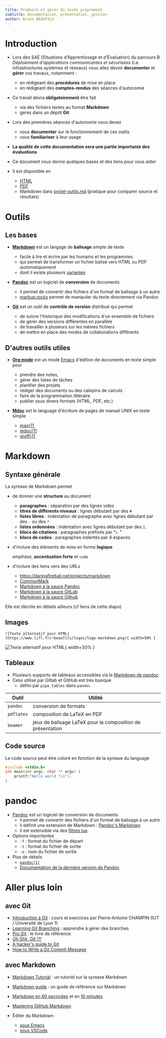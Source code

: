 ```yaml
---
title: Produire et gérer du texte proprement
subtitle: documentation, présentation, gestion
author: Bruno BEAUFILS
---
```


# Introduction

- Lors des SAÉ (Situations d'Apprentissage et d'Évaluation) du
  parcours B *Déploiement d'applications communicantes et sécurisées*
  (i.e. infrastructures systèmes et réseaux) vous allez devoir
  **documenter** et **gérer** vos travaux, notamment :
    - en rédigeant des **procédures** de mise en place
    - en rédigeant des **comptes-rendus** des séances d'autonomie

- Ce travail devra **obligatoirement** être fait
    - via des fichiers textes au format **Markdown**
    - gérés dans un dépôt **Git**
    
- Lors des premières séances d'autonomie vous devez
    - vous **documenter** sur le fonctionnement de ces outils
    - vous **familiariser** à leur usage

- **La qualité de cette documentation sera une partie importante des évaluations**
  
- Ce document vous donne quelques bases et des liens pour vous aider

- Il est disponible en
  - [HTML](projet-outils.html)
  - [PDF](projet-outils.pdf)
  - Markdown dans [projet-outils.md](projet-outils.md) (pratique pour
    comparer source et résultats)


# Outils

## Les bases

- [**Markdown**](https://daringfireball.net/projects/markdown) est un
  langage de **balisage** *simple* de texte 
    - facile à lire et écrire par les humains et les programmes
    - qui permet de transformer un fichier balisé vers HTML ou PDF
      *automatiquement*
    - dont il existe plusieurs
      [variantes](https://flavoredmarkdown.com/)
    
- [**Pandoc**](https://pandoc.org) est un logiciel de **conversion**
  de documents
    - il permet de convertir des fichiers d'un format de balisage à un
      autre
    - [markup.rocks](https://markup.rocks) permet de manipuler du
      texte directement via Pandoc

- [**Git**](https://git-scm.com/) est un outil de **contrôle de
  version** distribué qui permet
    - de suivre l'historique des modifications d'un ensemble de
      fichiers
    - de gérer des versions différentes en parallèle
    - de travailler à plusieurs sur les mêmes fichiers
    - de mettre en place des modes de collaborations différents

## D'autres outils utiles

- [**Org mode**](https://orgmode.org) est un mode
  [Emacs](https://www.gnu.org/software/emacs/) d'édition de
  documents en texte simple pour
    - prendre des notes,
    - gérer des listes de tâches
    - planifier des projets
    - rédiger des documents ou des calepins de calculs
    - faire de la programmation littéraire
    - publier sous divers formats (HTML, PDF, etc.)

- [**Mdoc**](https://manpages.bsd.lv/mdoc.html) est le language
  d'écriture de pages de manuel UNIX en texte simple
    - [man(7)](https://manpages.debian.org/man.7.html)
    - [mdoc(7)](https://manpages.debian.org/mandoc_mdoc.7.html)
    - [groff(7)](https://manpages.debian.org/groff.7.html)


# Markdown

## Syntaxe générale

La syntaxe de Markdown permet 

- de donner une **structure** au document
    - **paragraphes** : séparation par des lignes vides
    - **titres de différents niveaux** : lignes débutant par des `#`
    - **listes libres** : indentation de paragraphe avec lignes débutant par des `-` ou des `*`
    - **listes ordonnées** : indentation avec lignes débutant par des `1.`
    - **blocs de citations** : paragraphes préfixés par "`> `"
    - **blocs de codes** : paragraphes indentés par 4 espaces

- d'inclure des éléments de mise en forme **logique**

    *emphase*, **accentuation forte** et `code`

- d'inclure des liens vers des URLs
    - <https://daringfireball.net/projects/markdown>
    - [CommonMark](https://commonmark.org)
    - [Markdown à la sauce Pandoc](https://pandoc.org/MANUAL.html#pandocs-markdown)
    - [Markdown à la sauce GitLab](https://gitlab.com/help/user/markdown.md)
    - [Markdown à la sauce Github](https://guides.github.com/features/mastering-markdown)

    
Elle est décrite en détails ailleurs (cf liens de cette diapo)

## Images

`![Texte alternatif pour HTML](https://www.lifl.fr/~beaufils/logos/logo-markdown.png){ width=50% }`

![Texte alternatif pour HTML](https://www.lifl.fr/~beaufils/logos/logo-markdown.png){ width=50% }

## Tableaux

- Plusieurs supports de tableaux accessibles via le [Markdown de
  pandoc](https://pandoc.org/MANUAL.html#tables)
- Celui utilisé par Gitlab et GitHub est très basique
    - défini par `pipe_tables` dans `pandoc`
    
| **Outil**  | **Utilité**                                                 |
|------------|-------------------------------------------------------------|
| `pandoc`   | conversion de formats                                       |
| `pdflatex` | composition de LaTeX en PDF                                 |
| `beamer`   | jeux de balisage LaTeX pour la composition de présentation  |

## Code source

Le code source peut être coloré en fonction de la syntaxe du language

```c
#include <stdio.h>
int main(int argc, char ** argv) {
    printf("Hello world !\n");
}
```


# pandoc

- [Pandoc](https://pandoc.org) est un logiciel de conversion de
  documents
    - il permet de convertir des fichiers d'un format de balisage à un
      autre
    - il définit une extension de Markdown : [Pandoc's
      Markdown](https://pandoc.org/MANUAL.html#pandocs-markdown)
    - il est extensible via des [filtres lua](https://pandoc.org/lua-filters.html)
- Options importantes
    - `-f` : format du fichier de départ
    - `-t` : format du fichier de sortie
    - `-o` : nom du fichier de sortie
- Plus de détails
    - [`pandoc(1)`](https://manpages.debian.org/pandoc/pandoc.1.en.html)
    - [Documentation de la dernière version de Pandoc](https://pandoc.org/MANUAL.html)


# Aller plus loin

## avec Git 

- [Introduction à Git](https://perso.liris.cnrs.fr/pierre-antoine.champin/enseignement/intro-git/slides/index.html#1) :
  cours et exercices par Pierre-Antoine CHAMPIN (IUT / Université de
  Lyon 1)
- [Learning Git Branching](https://learngitbranching.js.org/?locale=fr_FR) :
  apprendre à gérer des branches
- [Pro Git](https://git-scm.com/book/fr/v2) : le livre de référence
- [Oh Shit, Git !?!](https://ohshitgit.com)
- [A hacker's guide to Git](https://wildlyinaccurate.com/a-hackers-guide-to-git)
- [How to Write a Git Commit Message](https://cbea.ms/git-commit)

## avec Markdown

- [Markdown Tutorial](https://www.markdowntutorial.com/fr) : un tutoriel sur la syntaxe Markdown
- [Markdown guide](https://www.markdownguide.org) : un guide de référence sur Markdown
- [Markdown en 60 secondes](https://commonmark.org/help) et en
  [10 minutes](https://commonmark.org/help/tutorial/)
- [Mastering GitHub Markdown](https://guides.github.com/features/mastering-markdown)

- Éditer du Markdown
    - [sous Emacs](https://jblevins.org/projects/markdown-mode)
    - [sous VSCode](https://code.visualstudio.com/Docs/languages/markdown)



